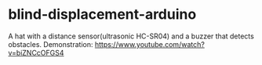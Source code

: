blind-displacement-arduino
==========================

A hat with a distance sensor(ultrasonic HC-SR04) and a buzzer that detects obstacles. Demonstration: https://www.youtube.com/watch?v=biZNCcOFGS4
